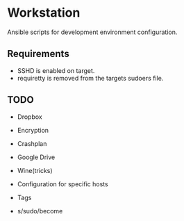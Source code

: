 Workstation
===========

Ansible scripts for development environment configuration.

## Requirements
* SSHD is enabled on target.
* requiretty is removed from the targets sudoers file.

## TODO
* Dropbox
* Encryption
* Crashplan
* Google Drive
* Wine(tricks)

* Configuration for specific hosts
* Tags
* s/sudo/become
